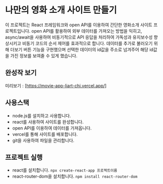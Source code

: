 # 나만의 영화 소개 사이트 만들기

이 프로젝트는 React 프레임워크와 open API를 이용하여 간단한 영화소개 사이트 프로젝트입니다. open API를 활용하여 외부 데이터를 가져오는 방법을 익히고, 
async/await을 사용하여 비동기적으로 API 응답을 처리하여 가독성과 유지보수성 향상시키고 비동기 코드의 순서 제어를 효과적으로 합니다.
데이터를 추가로 불러오기 위해 더보기 버튼 기능을 구현했으며 선택한 데이터의 id값을 주소로 넘겨주어 해당 id값을 가진 정보를 보여줄 수 있게 했습니다.

## 완성작 보기
미리보기 : [https://movie-app-liart-chi.vercel.app/]

## 사용스택
- node.js를 설치하고 사용합니다. 
- react를 사용하여 사이트를 완성합니다. 
- open API를 이용하여 데이터를 가져옵니다.
- vercel를 통해 사이트를 배포합니다.
- git을 사용하여 파일을 관리합니다.

## 프로젝트 실행
- react를 설치합니다. `npx create-react-app 프로젝트이름`
- react-router-dom을 설치합니다. `npm install react-router-dom`

